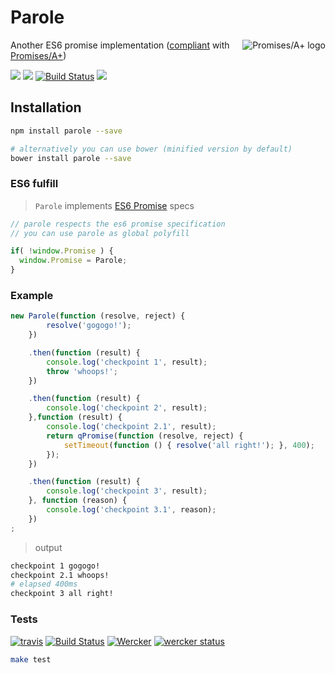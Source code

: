 
# Parole

[<img src="https://promisesaplus.com/assets/logo-small.png" alt="Promises/A+ logo" title="Promises/A+ 1.0 compliant" align="right" />](https://promisesaplus.com/)

Another ES6 promise implementation ([compliant](https://github.com/promises-aplus/promises-tests) with [Promises/A+](https://github.com/promises-aplus/promises-spec))

[![](https://img.shields.io/npm/v/parole.svg)](https://www.npmjs.com/package/parole) [![](https://img.shields.io/bower/v/parole.svg)](http://bower.io/search/?q=parole) [![Build Status](https://travis-ci.org/jstools/parole.svg?branch=master)](https://travis-ci.org/jstools/parole) [![](https://img.shields.io/npm/dm/parole.svg)](https://www.npmjs.com/package/parole)

## Installation
```.sh
npm install parole --save

# alternatively you can use bower (minified version by default)
bower install parole --save
```

### ES6 fulfill
> `Parole` implements [ES6 Promise](https://developer.mozilla.org/en-US/docs/Web/JavaScript/Reference/Global_Objects/Promise) specs

``` js
// parole respects the es6 promise specification
// you can use parole as global polyfill

if( !window.Promise ) {
  window.Promise = Parole;
}
```

### Example
``` js
new Parole(function (resolve, reject) {
        resolve('gogogo!');
    })

    .then(function (result) {
        console.log('checkpoint 1', result);
        throw 'whoops!';
    })

    .then(function (result) {
        console.log('checkpoint 2', result);
    },function (result) {
        console.log('checkpoint 2.1', result);
        return qPromise(function (resolve, reject) {
            setTimeout(function () { resolve('all right!'); }, 400);
        });
    })

    .then(function (result) {
        console.log('checkpoint 3', result);
    }, function (reason) {
        console.log('checkpoint 3.1', reason);
    })
;
```
> output

```.sh
checkpoint 1 gogogo!
checkpoint 2.1 whoops!
# elapsed 400ms
checkpoint 3 all right!
```

### Tests
[![travis](https://cdn.travis-ci.org/images/favicon-662edf026745110e8203d8cf38d1d325.png)](https://travis-ci.org/jstools/parole)
[![Build Status](https://travis-ci.org/jstools/parole.svg?branch=master)](https://travis-ci.org/jstools/parole)
[![Wercker](http://wercker.com/favicon.ico)](https://app.wercker.com/project/bykey/be7db1dae8daa1a31b992c75d8c9cf83)
[![wercker status](https://app.wercker.com/status/be7db1dae8daa1a31b992c75d8c9cf83/s "wercker status")](https://app.wercker.com/project/bykey/be7db1dae8daa1a31b992c75d8c9cf83)
``` sh
make test
```

